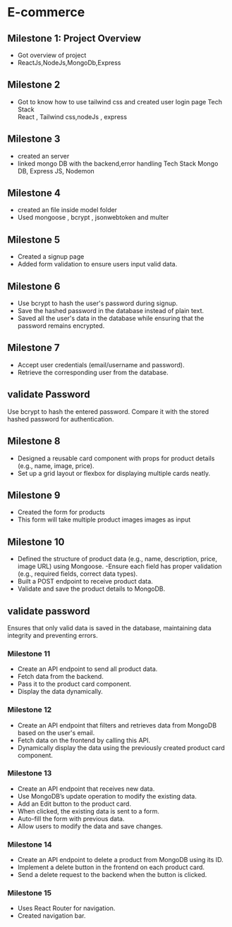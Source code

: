 # E-commerce
## Milestone 1: Project Overview
- Got overview of project
- ReactJs,NodeJs,MongoDb,Express   
## Milestone 2   
- Got to know how to use tailwind css and created user login page Tech Stack   
React , Tailwind css,nodeJs , express   
## Milestone 3   
- created an server   
- linked mongo DB with the backend,error handling Tech Stack
Mongo DB, Express JS, Nodemon   
## Milestone 4   
- created an file inside model folder   
- Used mongoose , bcrypt , jsonwebtoken and multer   

## Milestone 5
- Created a signup page
- Added form validation to ensure users input valid data.

## Milestone 6  
- Use bcrypt to hash the user's password during signup. 
- Save the hashed password in the database instead of plain text.
- Saved all the user's data in the database while ensuring that the password remains encrypted.

## Milestone 7 
- Accept user credentials (email/username and password).  
- Retrieve the corresponding user from the database.

## validate Password 
Use bcrypt to hash the entered password.
Compare it with the stored hashed password for authentication.

## Milestone 8 
- Designed a reusable card component with props for product details (e.g., name, image, price).
- Set up a grid layout or flexbox for displaying multiple cards neatly.

## Milestone 9 
- Created the form for products
- This form will take multiple product images images as input

## Milestone 10
- Defined the structure of product data (e.g., name, description, price, image URL) using Mongoose. -Ensure each field has proper validation (e.g., required fields, correct data types).
- Built a POST endpoint to receive product data.
- Validate and save the product details to MongoDB.

## validate password 
Ensures that only valid data is saved in the database, maintaining data integrity and preventing errors.

### Milestone 11

- Create an API endpoint to send all product data.
- Fetch data from the backend.
- Pass it to the product card component.
- Display the data dynamically.

### Milestone 12

- Create an API endpoint that filters and retrieves data from MongoDB based on the user's email.
- Fetch data on the frontend by calling this API.
- Dynamically display the data using the previously created product card component.

### Milestone 13

- Create an API endpoint that receives new data.
- Use MongoDB’s update operation to modify the existing data.
- Add an Edit button to the product card.
- When clicked, the existing data is sent to a form.
- Auto-fill the form with previous data.
- Allow users to modify the data and save changes.

### Milestone 14

- Create an API endpoint to delete a product from MongoDB using its ID.
- Implement a delete button in the frontend on each product card.
- Send a delete request to the backend when the button is clicked.

### Milestone 15

- Uses React Router for navigation.
- Created navigation bar.
